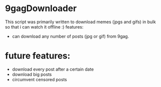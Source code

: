 # 9gagDownloader
This script was primarily written to download memes (jpgs and gifs) in bulk so that i can watch it offline :)
features:
* can download any number of posts (jpg or gif) from 9gag.


# future features:
* download every post after a certain date
* download big posts
* circumvent censored posts
